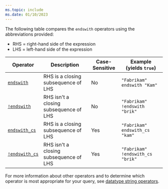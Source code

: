 ```yaml
---
ms.topic: include
ms.date: 01/10/2023
---
```


The following table compares the `endswith` operators using the abbreviations provided:

* RHS = right-hand side of the expression
* LHS = left-hand side of the expression

|Operator   |Description   |Case-Sensitive  |Example (yields `true`)  |
|-----------|--------------|----------------|-------------------------|
|[`endswith`](../kusto/query/endswith-operator.md) |RHS is a closing subsequence of LHS |No |`"Fabrikam" endswith "Kam"`|
|[`!endswith`](../kusto/query/not-endswith-operator.md) |RHS isn't a closing subsequence of LHS |No |`"Fabrikam" !endswith "brik"`|
|[`endswith_cs`](../kusto/query/endswith-cs-operator.md) |RHS is a closing subsequence of LHS |Yes |`"Fabrikam" endswith_cs "kam"`|
|[`!endswith_cs`](../kusto/query/not-endswith-cs-operator.md) |RHS isn't a closing subsequence of LHS |Yes |`"Fabrikam" !endswith_cs "brik"`|

For more information about other operators and to determine which operator is most appropriate for your query, see [datatype string operators](datatypes-string-operators.md).
